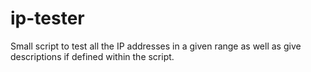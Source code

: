 ip-tester
=========

Small script to test all the IP addresses in a given range as well as give descriptions if defined within the script.